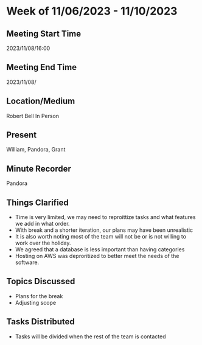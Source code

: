 # Week of 11/06/2023 - 11/10/2023

## Meeting Start Time

2023/11/08/16:00

## Meeting End Time

2023/11/08/

## Location/Medium

Robert Bell In Person

## Present

William, Pandora, Grant

## Minute Recorder

Pandora

## Things Clarified

- Time is very limited, we may need to reproittize tasks and what features we add in what order.
- With break and a shorter iteration, our plans may have been unrealistic
- It is also worth noting most of the team will not be or is not willing to work over the holiday.
- We agreed that a database is less important than having categories
- Hosting on AWS was deproritized to better meet the needs of the software.

## Topics Discussed

-  Plans for the break
-  Adjusting scope 

## Tasks Distributed

- Tasks will be divided when the rest of the team is contacted